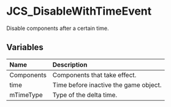 # JCS_DisableWithTimeEvent

Disable components after a certain time.

## Variables

| Name           | Description                           |
|:---------------|:--------------------------------------|
| Components     | Components that take effect.          |
| time           | Time before inactive the game object. |
| mTimeType      | Type of the delta time.               |
